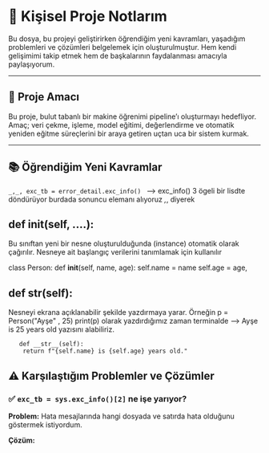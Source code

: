 # 🧠 Kişisel Proje Notlarım
Bu dosya, bu projeyi geliştirirken öğrendiğim yeni kavramları, yaşadığım problemleri ve çözümleri belgelemek için oluşturulmuştur. Hem kendi gelişimimi takip etmek hem de başkalarının faydalanması amacıyla paylaşıyorum.

---

## 🚀 Proje Amacı

Bu proje, bulut tabanlı bir makine öğrenimi pipeline’ı oluşturmayı hedefliyor. Amaç; veri çekme, işleme, model eğitimi, değerlendirme ve otomatik yeniden eğitme süreçlerini bir araya getiren uçtan uca bir sistem kurmak.

---

## 📚 Öğrendiğim Yeni Kavramlar

  `_,_, exc_tb = error_detail.exc_info() `  -->  exc_info() 3 ögeli bir lisdte döndürüyor burdada sonuncu elemanı alıyoruz _,_, diyerek

  ## def __init__(self, ....): 
  Bu sınıftan yeni bir nesne oluşturulduğunda (instance) otomatik olarak çağırılır.
  Nesneye ait başlangıç verilerini tanımlamak için kullanılır
  
  class Person:
    def __init__(self, name, age):
        self.name = name
        self.age = age,

   ## def __str__(self): 
   Nesneyi ekrana açıklanabilir şekilde yazdırmaya yarar. Örneğin p = Person("Ayşe" , 25)
   print(p) olarak yazdırdığımız zaman terminalde --> Ayşe is 25 years old yazısını alabiliriz.

       def __str__(self):
        return f"{self.name} is {self.age} years old."




















## ⚠️ Karşılaştığım Problemler ve Çözümler

### ✅ `exc_tb = sys.exc_info()[2]` ne işe yarıyor?
**Problem:** Hata mesajlarında hangi dosyada ve satırda hata olduğunu göstermek istiyordum.

**Çözüm:**

